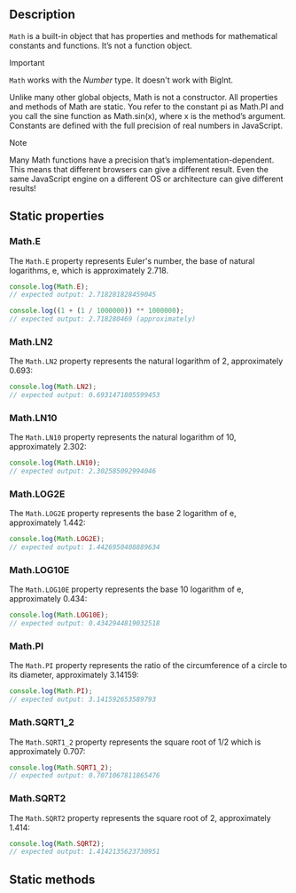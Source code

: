 <link rel="stylesheet" href="https://cdn.jsdelivr.net/npm/bootstrap-icons@1.5.0/font/bootstrap-icons.css">
<link rel="stylesheet" href="../../lib/js_style.css">

## Description

`Math` is a built-in object that has properties and methods for mathematical constants and functions. It’s not a function object.

> [!IMPORTANT]
> `Math` works with the *Number* type. It doesn't work with BigInt. 

Unlike many other global objects, Math is not a constructor. All properties and methods of Math are static. You refer to the constant pi as Math.PI and you call the sine function as Math.sin(x), where x is the method’s argument. Constants are defined with the full precision of real numbers in JavaScript.

> [!NOTE]
> Many Math functions have a precision that’s implementation-dependent. This means that different browsers can give a different result. Even the same JavaScript engine on a different OS or architecture can give different results!

## Static properties

### Math.E
The `Math.E` property represents Euler's number, the base of natural logarithms, e, which is approximately 2.718.
```js
console.log(Math.E);
// expected output: 2.718281828459045

console.log((1 + (1 / 1000000)) ** 1000000);
// expected output: 2.718280469 (approximately)
```

### Math.LN2
The `Math.LN2` property represents the natural logarithm of 2, approximately 0.693:
```js
console.log(Math.LN2);
// expected output: 0.6931471805599453
```

### Math.LN10
The `Math.LN10` property represents the natural logarithm of 10, approximately 2.302:
```js
console.log(Math.LN10);
// expected output: 2.302585092994046
```

### Math.LOG2E
The `Math.LOG2E` property represents the base 2 logarithm of e, approximately 1.442:
```js
console.log(Math.LOG2E);
// expected output: 1.4426950408889634
```

### Math.LOG10E
The `Math.LOG10E` property represents the base 10 logarithm of e, approximately 0.434:
```js
console.log(Math.LOG10E);
// expected output: 0.4342944819032518
```

### Math.PI
The `Math.PI` property represents the ratio of the circumference of a circle to its diameter, approximately 3.14159:
```js
console.log(Math.PI);
// expected output: 3.141592653589793
```

### Math.SQRT1_2
The `Math.SQRT1_2` property represents the square root of 1/2 which is approximately 0.707:
```js
console.log(Math.SQRT1_2);
// expected output: 0.7071067811865476
```

### Math.SQRT2
The `Math.SQRT2` property represents the square root of 2, approximately 1.414:
```js
console.log(Math.SQRT2);
// expected output: 1.4142135623730951
```

## Static methods
 
















